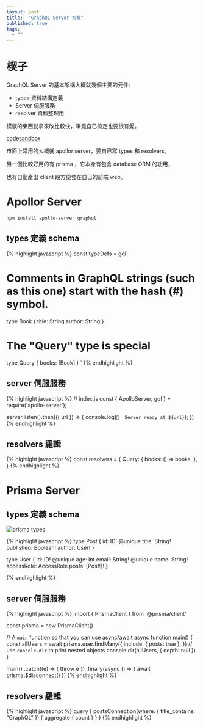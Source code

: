 ```yaml
---
layout: post
title:  "GraphQL Server 方案"
published: true
tags: 
  - ""
---
```

# 楔子
GraphQL Server 的基本架構大概就幾個主要的元件:
- types 資料結構定義
- Server 伺服服務
- resolver 資料整理用

模版的東西就拿來改比較快，畢竟自已搞定也要很有愛。

[codesandbox](https://codesandbox.io/s/j1lkoy7nyv)

市面上常用的大概就 apollor server，要自已寫 types 和 resolvers。

另一個比較好用的有 prisma ，它本身有包含 database ORM 的功用，

也有自動產出 client 段方便套在自已的前端 web。

# Apollor Server
`npm install apollo-server graphql`

## types 定義 schema
{% highlight javascript %}
const typeDefs = gql`
  # Comments in GraphQL strings (such as this one) start with the hash (#) symbol.
  type Book {
    title: String
    author: String
  }
  # The "Query" type is special
  type Query {
    books: [Book]
  }
`
{% endhighlight %}

## server 伺服服務

{% highlight javascript %}
// index.js
const { ApolloServer, gql } = require('apollo-server');

server.listen().then(({ url }) => {
  console.log(`🚀  Server ready at ${url}`);
})
{% endhighlight %}

## resolvers 羅輯

{% highlight javascript %}
const resolvers = {
  Query: {
    books: () => books,
  },
}
{% endhighlight %}

# Prisma Server

## types 定義 schema
![prisma types](https://i.imgur.com/jHkNjKU.png)

{% highlight javascript %}
type Post {
  id: ID! @unique
  title: String!
  published: Boolean!
  author: User!
}

type User {
  id: ID! @unique
  age: Int
  email: String! @unique
  name: String!
  accessRole: AccessRole
  posts: [Post!]!
}

{% endhighlight %}

## server 伺服服務

{% highlight javascript %}
import { PrismaClient } from '@prisma/client'

const prisma = new PrismaClient()

// A `main` function so that you can use async/await
async function main() {
  const allUsers = await prisma.user.findMany({
    include: { posts: true },
  })
  // use `console.dir` to print nested objects
  console.dir(allUsers, { depth: null })
}

main()
  .catch((e) => {
    throw e
  })
  .finally(async () => {
    await prisma.$disconnect()
  })
{% endhighlight %}

## resolvers 羅輯

{% highlight javascript %}
query {
  postsConnection(where: { title_contains: "GraphQL" }) {
    aggregate {
      count
    }
  }
}
{% endhighlight %}
